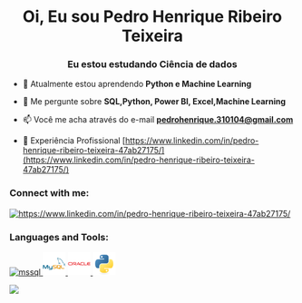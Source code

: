 <h1 align="center">Oi, Eu sou Pedro Henrique Ribeiro Teixeira</h1>
<h3 align="center">Eu estou estudando Ciência de dados</h3>

- 🌱 Atualmente estou aprendendo **Python e Machine Learning**

- 💬 Me pergunte sobre **SQL,Python, Power BI, Excel,Machine Learning**

- 📫 Você me acha através do e-mail **pedrohenrique.310104@gmail.com**

- 📄 Experiência Profissional [https://www.linkedin.com/in/pedro-henrique-ribeiro-teixeira-47ab27175/](https://www.linkedin.com/in/pedro-henrique-ribeiro-teixeira-47ab27175/)

<h3 align="left">Connect with me:</h3>
<p align="left">
<a href="https://linkedin.com/in/https://www.linkedin.com/in/pedro-henrique-ribeiro-teixeira-47ab27175/" target="blank"><img align="center" src="https://raw.githubusercontent.com/rahuldkjain/github-profile-readme-generator/master/src/images/icons/Social/linked-in-alt.svg" alt="https://www.linkedin.com/in/pedro-henrique-ribeiro-teixeira-47ab27175/" height="30" width="40" /></a>
</p>

<h3 align="left">Languages and Tools:</h3>
<p align="left"> <a href="https://www.microsoft.com/en-us/sql-server" target="_blank" rel="noreferrer"> <img src="https://www.svgrepo.com/show/303229/microsoft-sql-server-logo.svg" alt="mssql" width="40" height="40"/> </a> <a href="https://www.mysql.com/" target="_blank" rel="noreferrer"> <img src="https://raw.githubusercontent.com/devicons/devicon/master/icons/mysql/mysql-original-wordmark.svg" alt="mysql" width="40" height="40"/> </a> <a href="https://www.oracle.com/" target="_blank" rel="noreferrer"> <img src="https://raw.githubusercontent.com/devicons/devicon/master/icons/oracle/oracle-original.svg" alt="oracle" width="40" height="40"/> </a> <a href="https://www.python.org" target="_blank" rel="noreferrer"> <img src="https://raw.githubusercontent.com/devicons/devicon/master/icons/python/python-original.svg" alt="python" width="40" height="40"/> </a> </p>

<div>
  <a href="[https://](https://github.com/PedroHenrique-RT)">
  <img height="180em" src="https://github-readme-stats.vercel.app/api/top-langs/?username=PedroHenrique-RT&layout=compact&langs_count=16&theme=dark"/>
<div>  
 

<!--
**PedroHenrique-RT/PedroHenrique-RT** is a ✨ _special_ ✨ repository because its `README.md` (this file) appears on your GitHub profile.

Here are some ideas to get you started:

- 🔭 I’m currently working on ...
- 🌱 I’m currently learning ...
- 👯 I’m looking to collaborate on ...
- 🤔 I’m looking for help with ...
- 💬 Ask me about ...
- 📫 How to reach me: ...
- 😄 Pronouns: ...
- ⚡ Fun fact: ...
-->
